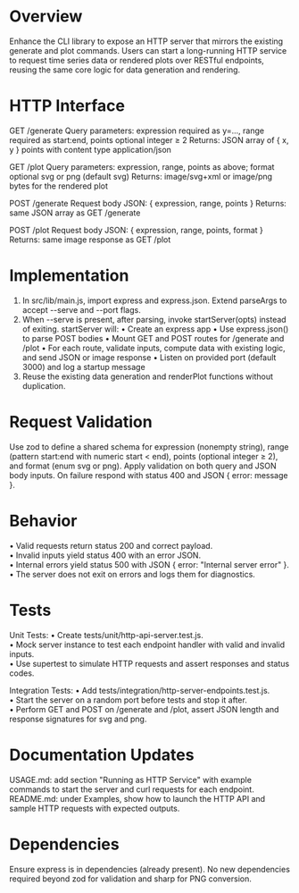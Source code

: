 # Overview

Enhance the CLI library to expose an HTTP server that mirrors the existing generate and plot commands. Users can start a long-running HTTP service to request time series data or rendered plots over RESTful endpoints, reusing the same core logic for data generation and rendering.

# HTTP Interface

GET /generate
  Query parameters: expression required as y=..., range required as start:end, points optional integer ≥ 2
  Returns: JSON array of { x, y } points with content type application/json

GET /plot
  Query parameters: expression, range, points as above; format optional svg or png (default svg)
  Returns: image/svg+xml or image/png bytes for the rendered plot

POST /generate
  Request body JSON: { expression, range, points }
  Returns: same JSON array as GET /generate

POST /plot
  Request body JSON: { expression, range, points, format }
  Returns: same image response as GET /plot

# Implementation

1. In src/lib/main.js, import express and express.json. Extend parseArgs to accept --serve and --port flags.
2. When --serve is present, after parsing, invoke startServer(opts) instead of exiting. startServer will:
   • Create an express app
   • Use express.json() to parse POST bodies
   • Mount GET and POST routes for /generate and /plot
   • For each route, validate inputs, compute data with existing logic, and send JSON or image response
   • Listen on provided port (default 3000) and log a startup message
3. Reuse the existing data generation and renderPlot functions without duplication.

# Request Validation

Use zod to define a shared schema for expression (nonempty string), range (pattern start:end with numeric start < end), points (optional integer ≥ 2), and format (enum svg or png). Apply validation on both query and JSON body inputs. On failure respond with status 400 and JSON { error: message }.

# Behavior

• Valid requests return status 200 and correct payload.  
• Invalid inputs yield status 400 with an error JSON.  
• Internal errors yield status 500 with JSON { error: "Internal server error" }.  
• The server does not exit on errors and logs them for diagnostics.

# Tests

Unit Tests:
  • Create tests/unit/http-api-server.test.js.  
  • Mock server instance to test each endpoint handler with valid and invalid inputs.  
  • Use supertest to simulate HTTP requests and assert responses and status codes.

Integration Tests:
  • Add tests/integration/http-server-endpoints.test.js.  
  • Start the server on a random port before tests and stop it after.  
  • Perform GET and POST on /generate and /plot, assert JSON length and response signatures for svg and png.

# Documentation Updates

USAGE.md: add section "Running as HTTP Service" with example commands to start the server and curl requests for each endpoint.  
README.md: under Examples, show how to launch the HTTP API and sample HTTP requests with expected outputs.

# Dependencies

Ensure express is in dependencies (already present). No new dependencies required beyond zod for validation and sharp for PNG conversion.